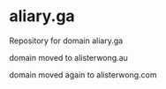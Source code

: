 # aliary.ga
Repository for domain aliary.ga

domain moved to alisterwong.au

domain moved again to alisterwong.com

